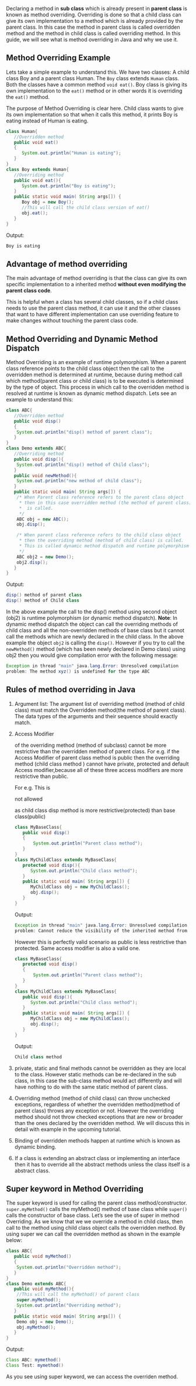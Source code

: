 Declaring a method in **sub class** which is already present in **parent class** is known as method overriding. Overriding is done so that a child class can give its own implementation to a method which is already provided by the parent class. In this case the method in parent class is called overridden method and the method in child class is called overriding method. In this guide, we will see what is method overriding in Java and why we use it.

## Method Overriding Example

Lets take a simple example to understand this. We have two classes: A child class Boy and a parent class Human. The `Boy` class extends `Human` class. Both the classes have a common method `void eat()`. Boy class is giving its own implementation to the `eat()` method or in other words it is overriding the `eat()` method.

The purpose of Method Overriding is clear here. Child class wants to give its own implementation so that when it calls this method, it prints Boy is eating instead of Human is eating.

```java
class Human{
   //Overridden method
   public void eat()
   {
      System.out.println("Human is eating");
   }
}
class Boy extends Human{
   //Overriding method
   public void eat(){
      System.out.println("Boy is eating");
   }
   public static void main( String args[]) {
      Boy obj = new Boy();
      //This will call the child class version of eat()
      obj.eat();
   }
}
```

Output:



```java
Boy is eating
```

## Advantage of method overriding

The main advantage of method overriding is that the class can give its own specific implementation to a inherited method **without even modifying the parent class code**.

This is helpful when a class has several child classes, so if a child class needs to use the parent class method, it can use it and the other classes that want to have different implementation can use overriding feature to make changes without touching the parent class code.

## Method Overriding and Dynamic Method Dispatch

Method Overriding is an example of runtime polymorphism. When a parent class reference points to the child class object then the call to the overridden method is determined at runtime, because during method call which method(parent class or child class) is to be executed is determined by the type of object. This process in which call to the overridden method is resolved at runtime is known as dynamic method dispatch. Lets see an example to understand this:

```java
class ABC{
   //Overridden method
   public void disp()
   {
	System.out.println("disp() method of parent class");
   }	   
}
class Demo extends ABC{
   //Overriding method
   public void disp(){
	System.out.println("disp() method of Child class");
   }
   public void newMethod(){
	System.out.println("new method of child class");
   }
   public static void main( String args[]) {
	/* When Parent class reference refers to the parent class object
	 * then in this case overridden method (the method of parent class)
	 *  is called.
	 */
	ABC obj = new ABC();
	obj.disp();

	/* When parent class reference refers to the child class object
	 * then the overriding method (method of child class) is called.
	 * This is called dynamic method dispatch and runtime polymorphism
	 */
	ABC obj2 = new Demo();
	obj2.disp();
   }
}
```

Output:

```java
disp() method of parent class
disp() method of Child class
```

In the above example the call to the disp() method using second object (obj2) is runtime polymorphism (or dynamic method dispatch).
**Note**: In dynamic method dispatch the object can call the overriding methods of child class and all the non-overridden methods of base class but it cannot call the methods which are newly declared in the child class. In the above example the object `obj2` is calling the `disp()`. However if you try to call the `newMethod()` method (which has been newly declared in Demo class) using obj2 then you would give compilation error with the following message:

```java
Exception in thread "main" java.lang.Error: Unresolved compilation 
problem: The method xyz() is undefined for the type ABC
```

## Rules of method overriding in Java

1. Argument list: The argument list of overriding method (method of child class) must match the Overridden method(the method of parent class). The data types of the arguments and their sequence should exactly match.

2. Access Modifier

    

   of the overriding method (method of subclass) cannot be more restrictive than the overridden method of parent class. For e.g. if the Access Modifier of parent class method is public then the overriding method (child class method ) cannot have private, protected and default Access modifier,because all of these three access modifiers are more restrictive than public.

   For e.g. This is

    

   not allowed

    

   as child class disp method is more restrictive(protected) than base class(public)



   ```java
   class MyBaseClass{
      public void disp()
      {
          System.out.println("Parent class method");
      }
   }
   class MyChildClass extends MyBaseClass{
      protected void disp(){
         System.out.println("Child class method");
      }
      public static void main( String args[]) {
         MyChildClass obj = new MyChildClass();
         obj.disp();
      }
   }
   ```

   Output:

   ```java
   Exception in thread "main" java.lang.Error: Unresolved compilation 
   problem: Cannot reduce the visibility of the inherited method from MyBaseClass
   ```

   However this is perfectly valid scenario as public is less restrictive than protected. Same access modifier is also a valid one.

   ```java
   class MyBaseClass{
      protected void disp()
      {
          System.out.println("Parent class method");
      }
   }
   class MyChildClass extends MyBaseClass{
      public void disp(){
         System.out.println("Child class method");
      }
      public static void main( String args[]) {
         MyChildClass obj = new MyChildClass();
         obj.disp();
      }
   }
   ```

   Output:

   ```java
   Child class method
   ```

3. private, static and final methods cannot be overridden as they are local to the class. However static methods can be re-declared in the sub class, in this case the sub-class method would act differently and will have nothing to do with the same static method of parent class.

4. Overriding method (method of child class) can throw unchecked exceptions, regardless of whether the overridden method(method of parent class) throws any exception or not. However the overriding method should not throw checked exceptions that are new or broader than the ones declared by the overridden method. We will discuss this in detail with example in the upcoming tutorial.

5. Binding of overridden methods happen at runtime which is known as dynamic binding.

6. If a class is extending an abstract class or implementing an interface then it has to override all the abstract methods unless the class itself is a abstract class.

## Super keyword in Method Overriding

The super keyword is used for calling the parent class method/constructor. `super.myMethod()` calls the myMethod() method of base class while `super()` calls the constructor of base class. Let’s see the use of super in method Overriding.
As we know that we we override a method in child class, then call to the method using child class object calls the overridden method. By using super we can call the overridden method as shown in the example below:

```java
class ABC{
   public void myMethod()
   {
	System.out.println("Overridden method");
   }	   
}
class Demo extends ABC{
   public void myMethod(){
	//This will call the myMethod() of parent class
	super.myMethod();
	System.out.println("Overriding method");
   }
   public static void main( String args[]) {
	Demo obj = new Demo();
	obj.myMethod();
   }
}
```

Output:

```java
Class ABC: mymethod()
Class Test: mymethod()
```

As you see using super keyword, we can access the overriden method.